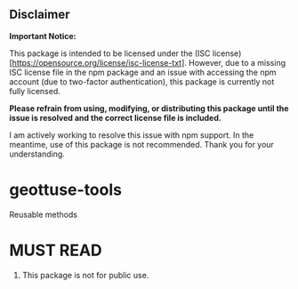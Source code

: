 ## Disclaimer

**Important Notice:**

This package is intended to be licensed under the (ISC license)[https://opensource.org/license/isc-license-txt]. However, due to a missing ISC license file in the npm package and an issue with accessing the npm account (due to two-factor authentication), this package is currently not fully licensed.

**Please refrain from using, modifying, or distributing this package until the issue is resolved and the correct license file is included.**

I am actively working to resolve this issue with npm support. In the meantime, use of this package is not recommended. Thank you for your understanding.

# geottuse-tools
Reusable methods

# MUST READ
1. This package is not for public use.
